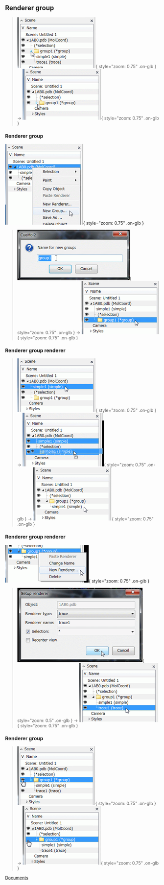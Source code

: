 ## Renderer group



> ![rendgroup1](../../../assets/images/cuemol2/RendGroup/rendgroup1.png){ style="zoom: 0.75" .on-glb } &#8594; ![rendgroup2](../../../assets/images/cuemol2/RendGroup/rendgroup2.png){ style="zoom: 0.75" .on-glb }



### Renderer group


![mol-ctxtmenu1](../../../assets/images/cuemol2/RendGroup/mol-ctxtmenu1.png){ style="zoom: 0.75" .on-glb }



> ![newgrp1](../../../assets/images/cuemol2/RendGroup/newgrp1.png){ style="zoom: 0.75" .on-glb } &#8594; ![newgrp2](../../../assets/images/cuemol2/RendGroup/newgrp2.png){ style="zoom: 0.75" .on-glb }



### Renderer group renderer


> ![dragdrop-grp1](../../../assets/images/cuemol2/RendGroup/dragdrop-grp1.png){ style="zoom: 0.75" .on-glb } &#8594; ![dragdrop-grp2](../../../assets/images/cuemol2/RendGroup/dragdrop-grp2.png){ style="zoom: 0.75" .on-glb } &#8594; ![dragdrop-grp3](../../../assets/images/cuemol2/RendGroup/dragdrop-grp3.png){ style="zoom: 0.75" .on-glb }


### Renderer group renderer


![grp-newrend1](../../../assets/images/cuemol2/RendGroup/grp-newrend1.png){ style="zoom: 0.75" .on-glb }




> ![grp-newrend2](../../../assets/images/cuemol2/RendGroup/grp-newrend2.png){ style="zoom: 0.5" .on-glb } &#8594; ![grp-newrend3](../../../assets/images/cuemol2/RendGroup/grp-newrend3.png){ style="zoom: 0.75" .on-glb }

### Renderer group


> ![grpprop_vis1](../../../assets/images/cuemol2/RendGroup/grpprop_vis1.png){ style="zoom: 0.75" .on-glb } &#8594; ![grpprop_vis2](../../../assets/images/cuemol2/RendGroup/grpprop_vis2.png){ style="zoom: 0.75" .on-glb }


[Documents](../../../en/Documents)
